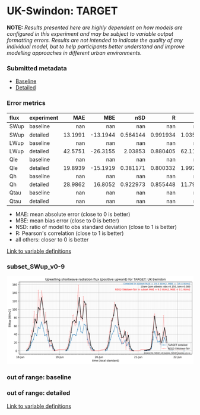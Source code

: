 # UK-Swindon: TARGET

**NOTE:** *Results presented here are highly dependent on how models are configured in this experiment and may be subject to variable output formatting errors. Results are not intended to indicate the quality of any individual model, but to help participants better understand and improve modelling approaches in different urban environments.*

### Submitted metadata

- [Baseline](TARGET_UK-Swindon_baseline_attrs.md)
- [Detailed](TARGET_UK-Swindon_detailed_attrs.md)

### Error metrics

| flux   | experiment   |      MAE |      MBE |        nSD |          R |       5th |      95th |     RMSE |      cRMSE |     AMBE |      1-nSD |          1-R |   nSkewness |   nKurtosis |    Overlap |
|:-------|:-------------|---------:|---------:|-----------:|-----------:|----------:|----------:|---------:|-----------:|---------:|-----------:|-------------:|------------:|------------:|-----------:|
| SWup   | baseline     | nan      | nan      | nan        | nan        | nan       | nan       | nan      | nan        | nan      | nan        | nan          | nan         |  nan        | nan        |
| SWup   | detailed     |  13.1991 | -13.1944 |   0.564144 |   0.991934 |   1.03509 |  41.3217  |  18.775  |   0.446174 |  13.1944 |   0.435856 |   0.00806561 |   0.0925581 |    0.448606 |   0.127598 |
| LWup   | baseline     | nan      | nan      | nan        | nan        | nan       | nan       | nan      | nan        | nan      | nan        | nan          | nan         |  nan        | nan        |
| LWup   | detailed     |  42.5751 | -26.3155 |   2.03853  |   0.880405 |  62.1108  |  35.7453  |  50.7108 |   1.25146  |  26.3155 |   1.03853  |   0.119595   |   0.197585  |    7.56497  |   0.463382 |
| Qle    | baseline     | nan      | nan      | nan        | nan        | nan       | nan       | nan      | nan        | nan      | nan        | nan          | nan         |  nan        | nan        |
| Qle    | detailed     |  19.8939 | -15.1919 |   0.381171 |   0.800332 |   1.99227 |  68.4394  |  33.1966 |   0.73155  |  15.1919 |   0.618829 |   0.199668   |   0.318686  |    0.704425 |   0.174495 |
| Qh     | baseline     | nan      | nan      | nan        | nan        | nan       | nan       | nan      | nan        | nan      | nan        | nan          | nan         |  nan        | nan        |
| Qh     | detailed     |  28.9862 |  16.8052 |   0.922973 |   0.855448 |  11.7928  |   1.68884 |  36.0485 |   0.522273 |  16.8052 |   0.077027 |   0.144552   |   0.207505  |    0.433466 |   0.287408 |
| Qtau   | baseline     | nan      | nan      | nan        | nan        | nan       | nan       | nan      | nan        | nan      | nan        | nan          | nan         |  nan        | nan        |
| Qtau   | detailed     | nan      | nan      | nan        | nan        | nan       | nan       | nan      | nan        | nan      | nan        | nan          | nan         |  nan        | nan        |

 - MAE: mean absolute error (close to 0 is better)
 - MBE: mean bias error (close to 0 is better)
 - NSD: ratio of model to obs standard deviation (close to 1 is better)
 - R: Pearson's correlation (close to 1 is better)
 - all others: closer to 0 is better

[Link to variable definitions](../modelattrs/variable_definitions.md)

### <a name="subset_swup_v0-9"></a>subset_SWup_v0-9
[![TARGET_UK-Swindon_subset_SWup_v0-9.png](TARGET_UK-Swindon_subset_SWup_v0-9.png)](TARGET_UK-Swindon_subset_SWup_v0-9.png)

### out of range: baseline


### out of range: detailed



[Link to variable definitions](../modelattrs/variable_definitions.md)

